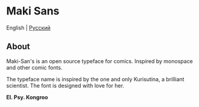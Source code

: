 # Maki Sans
English | [Русский](.github/readme-ru_RU.md)

## About
Maki-San's is an open source typeface for comics. Inspired by monospace and other comic fonts. 

The typeface name is inspired by the one and only Kurisutina, a brilliant scientist. The font is designed with love for her. 

__El. Psy. Kongroo__
